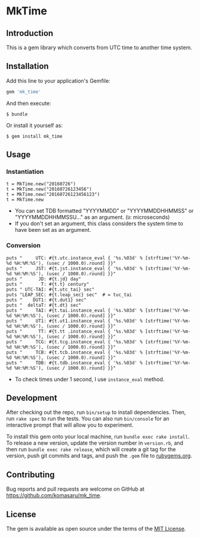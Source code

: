 # MkTime

## Introduction

This is a gem library which converts from UTC time to another time system.

## Installation

Add this line to your application's Gemfile:

```ruby
gem 'mk_time'
```

And then execute:

    $ bundle

Or install it yourself as:

    $ gem install mk_time

## Usage

### Instantiation

    t = MkTime.new("20160726")
    t = MkTime.new("20160726123456")
    t = MkTime.new("20160726123456123")
    t = MkTime.new

* You can set TDB formatted "YYYYMMDD" or "YYYYMMDDHHMMSS" or "YYYYMMDDHHMMSSU..." as an argument. (`U`: microseconds)
* If you don't set an argument, this class considers the system time to have been set as an argument.

### Conversion

    puts "     UTC: #{t.utc.instance_eval { '%s.%03d' % [strftime('%Y-%m-%d %H:%M:%S'), (usec / 1000.0).round] }}"
    puts "     JST: #{t.jst.instance_eval { '%s.%03d' % [strftime('%Y-%m-%d %H:%M:%S'), (usec / 1000.0).round] }}"
    puts "      JD: #{t.jd} day"
    puts "       T: #{t.t} century"
    puts " UTC-TAI: #{t.utc_tai} sec"
    puts "LEAP_SEC: #{t.leap_sec} sec"  # = tuc_tai
    puts "    DUT1: #{t.dut1} sec"
    puts "  deltaT: #{t.dt} sec"
    puts "     TAI: #{t.tai.instance_eval { '%s.%03d' % [strftime('%Y-%m-%d %H:%M:%S'), (usec / 1000.0).round] }}"
    puts "     UT1: #{t.ut1.instance_eval { '%s.%03d' % [strftime('%Y-%m-%d %H:%M:%S'), (usec / 1000.0).round] }}"
    puts "      TT: #{t.tt .instance_eval { '%s.%03d' % [strftime('%Y-%m-%d %H:%M:%S'), (usec / 1000.0).round] }}"
    puts "     TCG: #{t.tcg.instance_eval { '%s.%03d' % [strftime('%Y-%m-%d %H:%M:%S'), (usec / 1000.0).round] }}"
    puts "     TCB: #{t.tcb.instance_eval { '%s.%03d' % [strftime('%Y-%m-%d %H:%M:%S'), (usec / 1000.0).round] }}"
    puts "     TDB: #{t.tdb.instance_eval { '%s.%03d' % [strftime('%Y-%m-%d %H:%M:%S'), (usec / 1000.0).round] }}"

* To check times under 1 second, I use `instance_eval` method.

## Development

After checking out the repo, run `bin/setup` to install dependencies. Then, run `rake spec` to run the tests. You can also run `bin/console` for an interactive prompt that will allow you to experiment.

To install this gem onto your local machine, run `bundle exec rake install`. To release a new version, update the version number in `version.rb`, and then run `bundle exec rake release`, which will create a git tag for the version, push git commits and tags, and push the `.gem` file to [rubygems.org](https://rubygems.org).

## Contributing

Bug reports and pull requests are welcome on GitHub at https://github.com/komasaru/mk_time.


## License

The gem is available as open source under the terms of the [MIT License](http://opensource.org/licenses/MIT).

